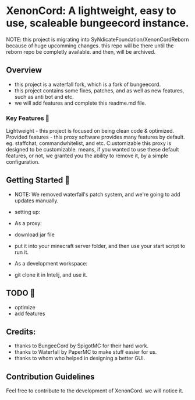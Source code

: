 # XenonCord: A lightweight, easy to use, scaleable bungeecord instance.

NOTE: this project is migrating into SyNdicateFoundation/XenonCordReborn because of huge upcomming changes. this repo will be there until the reborn repo be completly available. and then, will be archived.

## Overview

- this project is a waterfall fork, which is a fork of bungeecord.
- this project contains some fixes, patches, and as well as new features, such as anti bot and etc.
- we will add features and complete this readme.md file.


### Key Features 🚀

Lightweight - this project is focused on being clean code & optimized.
Provided features - this proxy software provides many features by default. eg. staffchat, commandwhitelist, and etc.
C:ustomizable this proxy is designed to be customizable. means, if you wanted to use these default features, or not, we granted you the ability to remove it, by a simple configuration.

## Getting Started 🚧
- NOTE: We removed waterfall's patch system, and we're going to add updates manually.

- setting up:
- As a proxy:
- download jar file
- put it into your minecraft server folder, and then use your start script to run it.

- As a development workspace:
- git clone it in Intelij, and use it.

## TODO 📝
- optimize
- add features

## Credits:
- thanks to BungeeCord by SpigotMC for their hard work.
- thanks to Waterfall by PaperMC to make stuff easier for us.
- thanks to whom who helped in designing a better GUI.

## Contribution Guidelines 

Feel free to contribute to the development of XenonCord. we will notice it.
